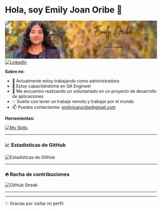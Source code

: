 # Hola, soy Emily Joan Oribe 👋  


![Banner](https://github.com/emilyoribe-dot/emilyoribe-dot/blob/main/assets/banner.png)
[![LinkedIn](https://img.shields.io/badge/LinkedIn-Perfil-blue?style=for-the-badge&logo=linkedin)](https://www.linkedin.com/in/emily-oribe)

**Sobre mi:**
- 🔭 Actualmente estoy trabajando como administradora
- 🌱 Estoy capacitándome en QA Engineer
- 👯 Me encuentro realizando un voluntariado en un proyecto de desarrollo de aplicaciones
- ✨ Sueño con tener un trabajo remoto y trabajar por el mundo
- 📫 Puedes contactarme: emilyjoanoribe@gmail.com


**Herramientas:**

[![My Skills](https://skillicons.dev/icons?i=androidstudio,bash,discord,figma,instagram,linkedin,postman,twitter,windows)](https://skillicons.dev)
 

---

### 📈 Estadísticas de GitHub
![Estadísticas de GitHub](https://github-readme-stats.vercel.app/api?username=emilyoribe-dot&show_icons=true&theme=default&hide_title=true&hide_border=true)

---

### 🔥 Racha de contribuciones
![GitHub Streak](https://streak-stats.demolab.com?user=TU_USUARIO&theme=default&hide_border=true)

---

---

✨ Gracias por visitar mi perfil


<!--
**emilyoribe-dot/emilyoribe-dot** is a ✨ _special_ ✨ repository because its `README.md` (this file) appears on your GitHub profile.
**Sobre mi:**

- 🔭 Actualmente estoy trabajando como administradora
- 🌱 Estoy capacitándome en QA Engineer
- 👯 Me encuentro realizando un voluntariado en un proyecto de desarrollo de aplicaciones
- ✨ Sueño con tener un trabajo remoto y trabajar por el mundo
- 📫 Puedes contactarme: emilyjoanoribe@gmail.com
-->
